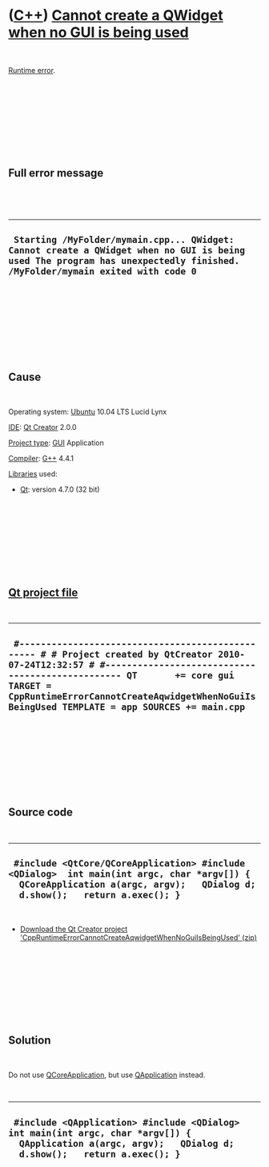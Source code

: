 



 

 

 

 

 

([C++](Cpp.htm)) [Cannot create a QWidget when no GUI is being used](CppRuntimeErrorCannotCreateAqwidgetWhenNoGuiIsBeingUsed.htm)
=================================================================================================================================

 

[Runtime error](CppRuntimeError.htm).

 

 

 

 

 

Full error message
------------------

 

 

  ---------------------------------------------------------------------------------------------------------------------------------------------------------------------------
  ` Starting /MyFolder/mymain.cpp... QWidget: Cannot create a QWidget when no GUI is being used The program has unexpectedly finished. /MyFolder/mymain exited with code 0`
  ---------------------------------------------------------------------------------------------------------------------------------------------------------------------------

 

 

 

 

 

Cause
-----

 

Operating system: [Ubuntu](http://www.ubuntu.com) 10.04 LTS Lucid Lynx

[IDE](CppIde.htm): [Qt Creator](CppQtCreator.htm) 2.0.0

[Project type](CppQtProjectType.htm): [GUI](CppGui.htm) Application

[Compiler](CppCompiler.htm): [G++](CppGpp.htm) 4.4.1

[Libraries](CppLibrary.htm) used:

-   [Qt](CppQt.htm): version 4.7.0 (32 bit)

 

 

 

 

 

[Qt project file](CppQtProjectFile.htm)
---------------------------------------

 

  ------------------------------------------------------------------------------------------------------------------------------------------------------------------------------------------------------------------------------------------------------------------------------------------
  ` #------------------------------------------------- # # Project created by QtCreator 2010-07-24T12:32:57 # #------------------------------------------------- QT       += core gui TARGET = CppRuntimeErrorCannotCreateAqwidgetWhenNoGuiIsBeingUsed TEMPLATE = app SOURCES += main.cpp`
  ------------------------------------------------------------------------------------------------------------------------------------------------------------------------------------------------------------------------------------------------------------------------------------------

 

 

 

 

 

Source code
-----------

 

  ------------------------------------------------------------------------------------------------------------------------------------------------------------------------------
  ` #include <QtCore/QCoreApplication> #include <QDialog>  int main(int argc, char *argv[]) {   QCoreApplication a(argc, argv);   QDialog d;   d.show();   return a.exec(); }`
  ------------------------------------------------------------------------------------------------------------------------------------------------------------------------------

 

-   [Download the Qt Creator project
    'CppRuntimeErrorCannotCreateAqwidgetWhenNoGuiIsBeingUsed' (zip)](CppRuntimeErrorCannotCreateAqwidgetWhenNoGuiIsBeingUsed.zip)

 

 

 

 

 

Solution
--------

 

Do not use [QCoreApplication](CppQCoreApplication.htm), but use
[QApplication](CppQApplication.htm) instead.

 

  ---------------------------------------------------------------------------------------------------------------------------------------------------------------
  ` #include <QApplication> #include <QDialog>  int main(int argc, char *argv[]) {   QApplication a(argc, argv);   QDialog d;   d.show();   return a.exec(); }`
  ---------------------------------------------------------------------------------------------------------------------------------------------------------------

 

 

 

 

 





 




